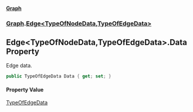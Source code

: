 #### [Graph](./index.md 'index')
### [Graph](./Graph.md 'Graph').[Edge&lt;TypeOfNodeData,TypeOfEdgeData&gt;](./Graph-Edge-TypeOfNodeData_TypeOfEdgeData-.md 'Graph.Edge&lt;TypeOfNodeData,TypeOfEdgeData&gt;')
## Edge&lt;TypeOfNodeData,TypeOfEdgeData&gt;.Data Property
Edge data.  
```csharp
public TypeOfEdgeData Data { get; set; }
```
#### Property Value
[TypeOfEdgeData](./Graph-Edge-TypeOfNodeData_TypeOfEdgeData-.md#Graph-Edge-TypeOfNodeData_TypeOfEdgeData--TypeOfEdgeData 'Graph.Edge&lt;TypeOfNodeData,TypeOfEdgeData&gt;.TypeOfEdgeData')  
